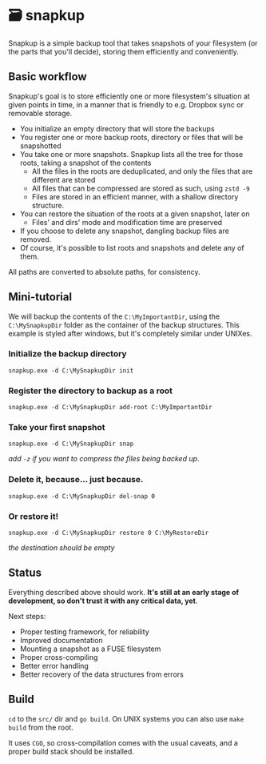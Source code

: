 # 🗃️ snapkup

Snapkup is a simple backup tool that takes snapshots of your filesystem (or the parts that you'll decide), storing them efficiently and conveniently.

## Basic workflow

Snapkup's goal is to store efficiently one or more filesystem's situation at given points in time, in a manner that is friendly to e.g. Dropbox sync or removable storage.

- You initialize an empty directory that will store the backups
- You register one or more backup roots, directory or files that will be snapshotted
- You take one or more snapshots. Snapkup lists all the tree for those roots, taking a snapshot of the contents
    - All the files in the roots are deduplicated, and only the files that are different are stored
    - All files that can be compressed are stored as such, using  `zstd -9`
    - Files are stored in an efficient manner, with a shallow directory structure.
- You can restore the situation of the roots at a given snapshot, later on
    - Files' and dirs' mode and modification time are preserved
- If you choose to delete any snapshot, dangling backup files are removed.
- Of course, it's possible to list roots and snapshots and delete any of them.

All paths are converted to absolute paths, for consistency.

## Mini-tutorial

We will backup the contents of the `C:\MyImportantDir`, using the `C:\MySnapkupDir` folder as the container of the backup structures. This example is styled after windows, but it's completely similar under UNIXes.

### Initialize the backup directory

`snapkup.exe -d C:\MySnapkupDir init`

### Register the directory to backup as a root

`snapkup.exe -d C:\MySnapkupDir add-root C:\MyImportantDir`

### Take your first snapshot

`snapkup.exe -d C:\MySnapkupDir snap`

*add `-z` if you want to compress the files being backed up*.

### Delete it, because... just because.

`snapkup.exe -d C:\MySnapkupDir del-snap 0`

### Or restore it!

`snapkup.exe -d C:\MySnapkupDir restore 0 C:\MyRestoreDir`

*the destination should be empty*

## Status

Everything described above should work. **It's still at an early stage of development, so don't trust it with any critical data, yet**. 

Next steps:

- Proper testing framework, for reliability
- Improved documentation
- Mounting a snapshot as a FUSE filesystem
- Proper cross-compiling
- Better error handling
- Better recovery of the data structures from errors

## Build

`cd` to the `src/` dir and `go build`. On UNIX systems you can also use `make build` from the root.

It uses `CGO`, so cross-compilation comes with the usual caveats, and a proper build stack should be installed.